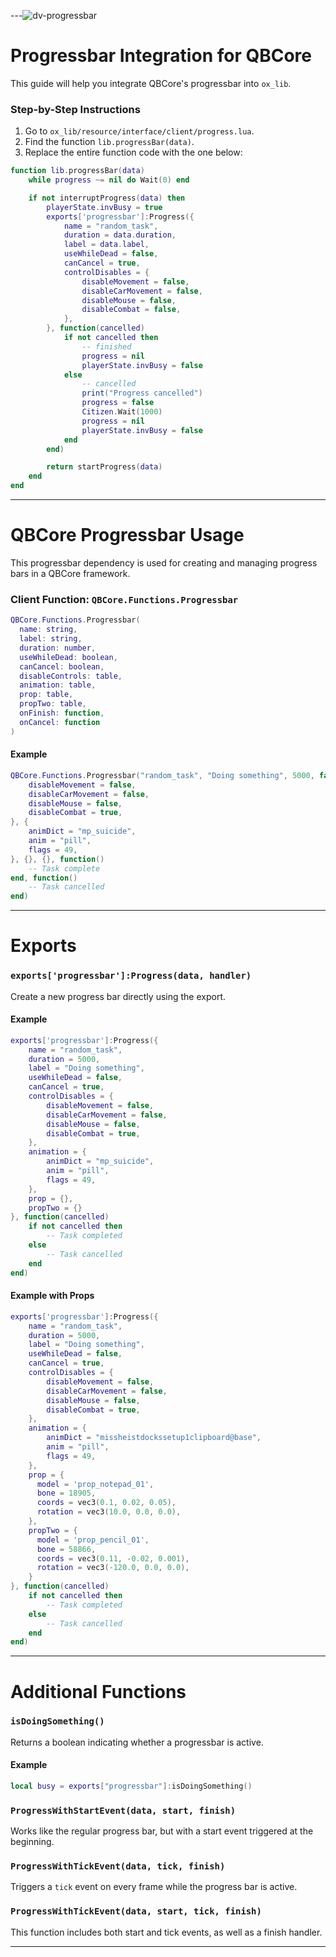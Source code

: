 
---![dv-progressbar](https://github.com/user-attachments/assets/87675100-088d-4b90-b39c-0167e1d3704f)


# Progressbar Integration for QBCore

This guide will help you integrate QBCore's progressbar into `ox_lib`.

### Step-by-Step Instructions

1. Go to `ox_lib/resource/interface/client/progress.lua`.
2. Find the function `lib.progressBar(data)`.
3. Replace the entire function code with the one below:

```lua
function lib.progressBar(data)
    while progress ~= nil do Wait(0) end

    if not interruptProgress(data) then
        playerState.invBusy = true
        exports['progressbar']:Progress({
            name = "random_task",
            duration = data.duration,
            label = data.label,
            useWhileDead = false,
            canCancel = true,
            controlDisables = {
                disableMovement = false,
                disableCarMovement = false,
                disableMouse = false,
                disableCombat = false,
            },
        }, function(cancelled)
            if not cancelled then
                -- finished
                progress = nil
                playerState.invBusy = false
            else
                -- cancelled
                print("Progress cancelled")
                progress = false
                Citizen.Wait(1000)
                progress = nil
                playerState.invBusy = false
            end
        end)

        return startProgress(data)
    end
end
```

---

# QBCore Progressbar Usage

This progressbar dependency is used for creating and managing progress bars in a QBCore framework.

### Client Function: `QBCore.Functions.Progressbar`

```lua
QBCore.Functions.Progressbar(
  name: string, 
  label: string, 
  duration: number, 
  useWhileDead: boolean, 
  canCancel: boolean, 
  disableControls: table, 
  animation: table, 
  prop: table, 
  propTwo: table, 
  onFinish: function, 
  onCancel: function
)
```

#### Example

```lua
QBCore.Functions.Progressbar("random_task", "Doing something", 5000, false, true, {
    disableMovement = false,
    disableCarMovement = false,
    disableMouse = false,
    disableCombat = true,
}, {
    animDict = "mp_suicide",
    anim = "pill",
    flags = 49,
}, {}, {}, function()
    -- Task complete
end, function()
    -- Task cancelled
end)
```

---

# Exports

### `exports['progressbar']:Progress(data, handler)`

Create a new progress bar directly using the export.

#### Example

```lua
exports['progressbar']:Progress({
    name = "random_task",
    duration = 5000,
    label = "Doing something",
    useWhileDead = false,
    canCancel = true,
    controlDisables = {
        disableMovement = false,
        disableCarMovement = false,
        disableMouse = false,
        disableCombat = true,
    },
    animation = {
        animDict = "mp_suicide",
        anim = "pill",
        flags = 49,
    },
    prop = {},
    propTwo = {}
}, function(cancelled)
    if not cancelled then
        -- Task completed
    else
        -- Task cancelled
    end
end)
```

#### Example with Props

```lua
exports['progressbar']:Progress({
    name = "random_task",
    duration = 5000,
    label = "Doing something",
    useWhileDead = false,
    canCancel = true,
    controlDisables = {
        disableMovement = false,
        disableCarMovement = false,
        disableMouse = false,
        disableCombat = true,
    },
    animation = {
        animDict = "missheistdockssetup1clipboard@base",
        anim = "pill",
        flags = 49,
    },
    prop = {
      model = 'prop_notepad_01',
      bone = 18905,
      coords = vec3(0.1, 0.02, 0.05),
      rotation = vec3(10.0, 0.0, 0.0),
    },
    propTwo = {
      model = 'prop_pencil_01',
      bone = 58866,
      coords = vec3(0.11, -0.02, 0.001),
      rotation = vec3(-120.0, 0.0, 0.0),
    }
}, function(cancelled)
    if not cancelled then
        -- Task completed
    else
        -- Task cancelled
    end
end)
```

---

# Additional Functions

### `isDoingSomething()`

Returns a boolean indicating whether a progressbar is active.

#### Example

```lua
local busy = exports["progressbar"]:isDoingSomething()
```

### `ProgressWithStartEvent(data, start, finish)`

Works like the regular progress bar, but with a start event triggered at the beginning.

### `ProgressWithTickEvent(data, tick, finish)`

Triggers a `tick` event on every frame while the progress bar is active.

### `ProgressWithTickEvent(data, start, tick, finish)`

This function includes both start and tick events, as well as a finish handler.

--- 

